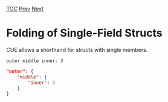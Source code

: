 [TOC](Readme.md) [Prev](curly.md) [Next](foldany.md)

# Folding of Single-Field Structs

CUE allows a shorthand for structs with single members.

<!-- CUE editor -->
```
outer middle inner: 3
```

<!-- JSON result -->
```json
"outer": {
    "middle": {
        "inner": 3
    }
}
```